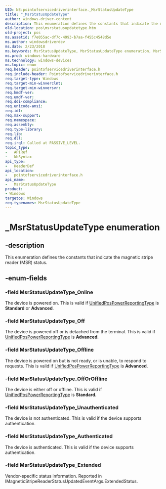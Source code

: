 ```yaml
---
UID: NE:pointofservicedriverinterface._MsrStatusUpdateType
title: "_MsrStatusUpdateType"
author: windows-driver-content
description: This enumeration defines the constants that indicate the magnetic stripe reader (MSR) status.
old-location: pos\msrstatusupdatetype.htm
old-project: pos
ms.assetid: f7e055ac-df7c-4993-b7aa-f455c4548d5e
ms.author: windowsdriverdev
ms.date: 2/23/2018
ms.keywords: MsrStatusUpdateType, MsrStatusUpdateType enumeration, MsrStatusUpdateType_Authenticated, MsrStatusUpdateType_Extended, MsrStatusUpdateType_Off, MsrStatusUpdateType_OffOrOffline, MsrStatusUpdateType_Offline, MsrStatusUpdateType_Online, MsrStatusUpdateType_Unauthenticated, _MsrStatusUpdateType, pointofservicedriverinterface/MsrStatusUpdateType, pointofservicedriverinterface/MsrStatusUpdateType_Authenticated, pointofservicedriverinterface/MsrStatusUpdateType_Extended, pointofservicedriverinterface/MsrStatusUpdateType_Off, pointofservicedriverinterface/MsrStatusUpdateType_OffOrOffline, pointofservicedriverinterface/MsrStatusUpdateType_Offline, pointofservicedriverinterface/MsrStatusUpdateType_Online, pointofservicedriverinterface/MsrStatusUpdateType_Unauthenticated, pos.msrstatusupdatetype
ms.prod: windows-hardware
ms.technology: windows-devices
ms.topic: enum
req.header: pointofservicedriverinterface.h
req.include-header: Pointofservicedriverinterface.h
req.target-type: Windows
req.target-min-winverclnt: 
req.target-min-winversvr: 
req.kmdf-ver: 
req.umdf-ver: 
req.ddi-compliance: 
req.unicode-ansi: 
req.idl: 
req.max-support: 
req.namespace: 
req.assembly: 
req.type-library: 
req.lib: 
req.dll: 
req.irql: Called at PASSIVE_LEVEL.
topic_type:
-	APIRef
-	kbSyntax
api_type:
-	HeaderDef
api_location:
-	pointofservicedriverinterface.h
api_name:
-	MsrStatusUpdateType
product:
- Windows
targetos: Windows
req.typenames: MsrStatusUpdateType
---
```


# _MsrStatusUpdateType enumeration


## -description


This enumeration defines the constants that indicate the magnetic stripe reader (MSR) status.


## -enum-fields




### -field MsrStatusUpdateType_Online

The device is powered on. This is valid if <a href="https://msdn.microsoft.com/e0263969-1c6a-4805-a647-d4b9df83ef71">UnifiedPosPowerReportingType</a> is <b>Standard</b> or <b>Advanced</b>.


### -field MsrStatusUpdateType_Off

The device is powered off or is detached from the terminal. This is valid if <a href="https://msdn.microsoft.com/e0263969-1c6a-4805-a647-d4b9df83ef71">UnifiedPosPowerReportingType</a> is <b>Advanced</b>.


### -field MsrStatusUpdateType_Offline

The device is powered on but is not ready, or is unable, to respond to requests. This is valid if <a href="https://msdn.microsoft.com/e0263969-1c6a-4805-a647-d4b9df83ef71">UnifiedPosPowerReportingType</a> is <b>Advanced</b>.


### -field MsrStatusUpdateType_OffOrOffline

The device is either off or offline. This is valid if <a href="https://msdn.microsoft.com/e0263969-1c6a-4805-a647-d4b9df83ef71">UnifiedPosPowerReportingType</a> is <b>Standard</b>.


### -field MsrStatusUpdateType_Unauthenticated

The device is not authenticated. This is valid if the device supports authentication.


### -field MsrStatusUpdateType_Authenticated

The device is authenticated. This is valid if the device supports authentication.


### -field MsrStatusUpdateType_Extended

Vendor-specific status information. Reported in IMagneticStripeReaderStatusUpdatedEventArgs.ExtendedStatus.


